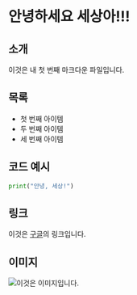 # 안녕하세요 세상아!!!

## 소개
이것은 내 첫 번째 마크다운 파일입니다.

## 목록
- 첫 번째 아이템
- 두 번째 아이템
- 세 번째 아이템

## 코드 예시
```python
print("안녕, 세상!")
```

## 링크
이것은 [구글](https://www.google.com)의 링크입니다.

## 이미지
![이것은 이미지입니다.](./image.jpg)
